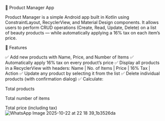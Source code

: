 🧾 Product Manager App

Product Manager is a simple Android app built in Kotlin using ConstraintLayout, RecyclerView, and Material Design components.
It allows users to perform CRUD operations (Create, Read, Update, Delete) on a list of beauty products — while automatically applying a 16% tax on each item’s price.

📱 Features

✅ Add new products with Name, Price, and Number of Items
✅ Automatically apply 16% tax on every product’s price
✅ Display all products in a RecyclerView with headers:
Name | No. of Items | Price | 16% Tax | Action
✅ Update any product by selecting it from the list
✅ Delete individual products (with confirmation dialog)
✅ Calculate:

Total products

Total number of items

Total price (including tax)
![WhatsApp Image 2025-10-22 at 22 18 39_1b3526da](https://github.com/user-attachments/assets/1d7ea1bc-3c0f-4d34-840f-2f242deae027)
